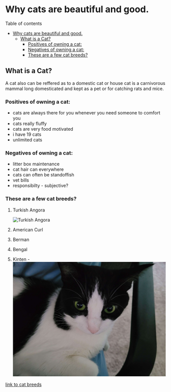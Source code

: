 # Why cats are beautiful and good.

Table of contents

- [Why cats are beautiful and good.](#why-cats-are-beautiful-and-good)
  - [What is a Cat?](#what-is-a-cat)
    - [Positives of owning a cat:](#positives-of-owning-a-cat)
    - [Negatives of owning a cat:](#negatives-of-owning-a-cat)
    - [These are a few cat breeds?](#these-are-a-few-cat-breeds)

## What is a Cat?

A cat also can be reffered as to a domestic cat or house cat is a carnivorous mammal long domesticated and kept as a pet or for catching rats and mice.

### Positives of owning a cat:

- cats are always there for you whenever you need someone to comfort you
- cats really fluffy
- cats are very food motivated
- i have 19 cats
- unlimited cats

### Negatives of owning a cat:

- litter box maintenance
- cat hair can everywhere
- cats can often be standoffish
- vet bills
- responsibilty - subjective?

### These are a few cat breeds?

1. Turkish Angora

   ![Turkish Angora](https://e7.pngegg.com/pngimages/931/994/png-clipart-yellow-eyed-white-cat-turkish-angora-ragdoll-turkish-van-kitten-white-kitten-animals-cat-like-mammal-thumbnail.png)

2. American Curl
3. Berman
4. Bengal
5. Kinten - ![Carolina's cat](pictures-to-add/cat1.jpg)

[link to cat breeds](https://basepaws.com/cat-breeds)
